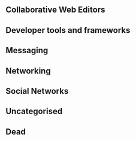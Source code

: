 ## Collaborative Web Editors


## Developer tools and frameworks


## Messaging


## Networking


## Social Networks


## Uncategorised


## Dead

